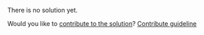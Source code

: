 
There is no solution yet.

Would you like to [contribute to the solution](https://github.com/BFEdev/BFE.dev-solutions/blob/main/question/git-merge-git-rebase_en.md)? [Contribute guideline](https://github.com/BFEdev/BFE.dev-solutions#how-to-contribute)
